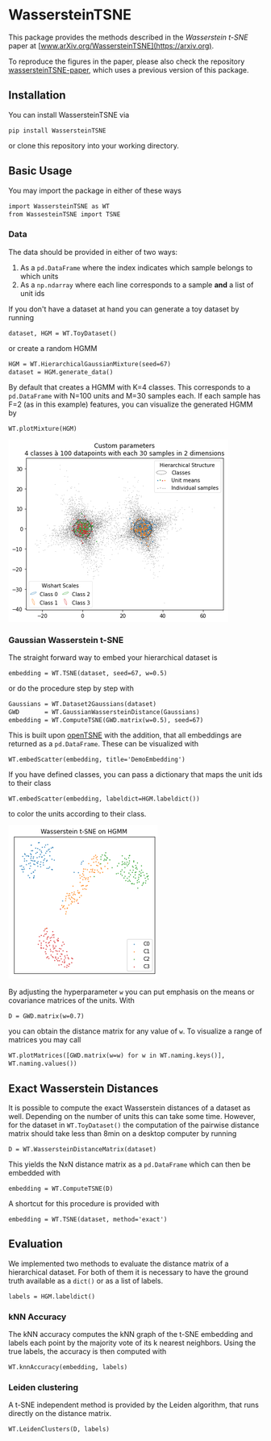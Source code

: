 # WassersteinTSNE

This package provides the methods described in the _Wasserstein t-SNE_ paper at [www.arXiv.org/WassersteinTSNE](https://arxiv.org). 

To reproduce the figures in the paper, please also check the repository [wassersteinTSNE-paper](https://github.com/fsvbach/wassersteinTSNE-paper), which uses a previous version of this package. 

## Installation

You can install WassersteinTSNE via 

```
pip install WassersteinTSNE
```

or clone this repository into your working directory. 

## Basic Usage

You may import the package in either of these ways

```
import WassersteinTSNE as WT
from WassesteinTSNE import TSNE
```


### Data 

The data should be provided in either of two ways:

1. As a `pd.DataFrame` where the index indicates which sample belongs to which units
2. As a `np.ndarray` where each line corresponds to a sample **and** a list of unit ids

If you don't have a dataset at hand you can generate a toy dataset by running

```
dataset, HGM = WT.ToyDataset()
```

or create a random HGMM

```
HGM = WT.HierarchicalGaussianMixture(seed=67)
dataset = HGM.generate_data()
```

By default that creates a HGMM with K=4 classes. This corresponds to a `pd.DataFrame` with N=100 units and M=30 samples each. If each sample has F=2 (as in this example) features, you can visualize the generated HGMM by 

```
WT.plotMixture(HGM)
```

![A visualization of the two dimensional HGMM](https://github.com/fsvbach/WassersteinTSNE/raw/main/Figures/ToyDataset.png)

### Gaussian Wasserstein t-SNE

The straight forward way to embed your hierarchical dataset is 

```
embedding = WT.TSNE(dataset, seed=67, w=0.5)
```

or do the procedure step by step with

```
Gaussians = WT.Dataset2Gaussians(dataset)
GWD       = WT.GaussianWassersteinDistance(Gaussians)
embedding = WT.ComputeTSNE(GWD.matrix(w=0.5), seed=67)
```


This is built upon [openTSNE](https://github.com/pavlin-policar/openTSNE) with the addition, that all embeddings are returned as a `pd.DataFrame`. These can be visualized with

```
WT.embedScatter(embedding, title='DemoEmbedding')
```

If you have defined classes, you can pass a dictionary that maps the unit ids to their class

```
WT.embedScatter(embedding, labeldict=HGM.labeldict())
```

to color the units according to their class. 

![An Gaussian Wasserstein t-SNE embedding of the HGMM](https://github.com/fsvbach/WassersteinTSNE/raw/main/Figures/Embedding.png)


By adjusting the hyperparameter `w` you can put emphasis on the means or covariance matrices of the units. With  

```
D = GWD.matrix(w=0.7)
```

you can obtain the distance matrix for any value of `w`. To visualize a range of matrices you may call 

```
WT.plotMatrices([GWD.matrix(w=w) for w in WT.naming.keys()], WT.naming.values())
```


## Exact Wasserstein Distances

It is possible to compute the exact Wasserstein distances of a dataset as well. Depending on the number of units this can take some time. However, for the dataset in `WT.ToyDataset()` the computation of the pairwise distance matrix should take less than 8min on a desktop computer by running

```
D = WT.WassersteinDistanceMatrix(dataset)
```

This yields the NxN distance matrix as a `pd.DataFrame` which can then be embedded with

```
embedding = WT.ComputeTSNE(D)
```

A shortcut for this procedure is provided with

```
embedding = WT.TSNE(dataset, method='exact')
```


## Evaluation

We implemented two methods to evaluate the distance matrix of a hierarchical dataset. For both of them it is necessary to have the ground truth available as a `dict()` or as a list of labels.

```
labels = HGM.labeldict()
```

### kNN Accuracy

The kNN accuracy computes the kNN graph of the t-SNE embedding and labels each point by the majority vote of its k nearest neighbors. Using the true labels, the accuracy is then computed with

```
WT.knnAccuracy(embedding, labels)
```


### Leiden clustering

A t-SNE independent method is provided by the Leiden algorithm, that runs directly on the distance matrix. 

```
WT.LeidenClusters(D, labels)
```



